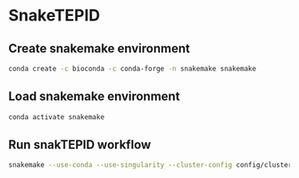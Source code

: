 # SnakeTEPID

## Create snakemake environment

```bash
conda create -c bioconda -c conda-forge -n snakemake snakemake
```

## Load snakemake environment

```bash
conda activate snakemake
```

## Run snakTEPID workflow

```bash
snakemake --use-conda --use-singularity --cluster-config config/cluster.json -np
```
